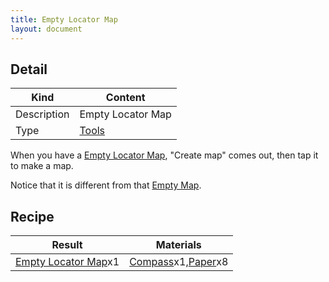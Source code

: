 ```yaml
---
title: Empty Locator Map
layout: document
---
```

## Detail

|Kind|Content|
|---|---|
|Description|Empty Locator Map|
|Type|[Tools](Tools)|

When you have a [Empty Locator Map](Empty_Locator_Map), "Create map" comes out, then tap it to make a map.

Notice that it is different from that [Empty Map](Empty_Map).

## Recipe

|Result|Materials|
|---|---|
|[Empty Locator Map](Empty_Locator_Map)x1|[Compass](Compass)x1,[Paper](Paper)x8|
